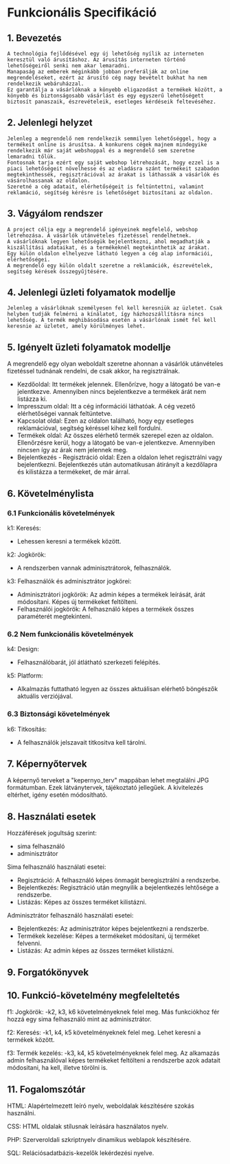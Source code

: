 # Funkcionális Specifikáció
## 1. Bevezetés
	A technológia fejlődésével egy új lehetőség nyílik az interneten keresztül való árusításhoz. Az árusítás interneten történő lehetőségeiről senki nem akar lemaradni.
	Manapaság az emberek méginkább jobban preferálják az online megrendeléseket, ezért az árusító cég nagy bevételt bukhat ha nem rendelkezik webáruházzal.
	Ez garantálja a vásárlóknak a könyebb eligazodást a termékek között, a könyebb és biztonságosabb vásárlást és egy egyszerű lehetőségett biztosít panaszaik, észrevételeik, esetleges kérdéseik feltevéséhez.

## 2. Jelenlegi helyzet
	Jelenleg a megrendelő nem rendelkezik semmilyen lehetőséggel, hogy a termékeit online is árusítsa. A konkurens cégek majnem mindegyike rendelkezik már saját webshoppal és a megrendelő sem szeretne lemaradni tőlük.
	Fontosnak tarja ezért egy saját webshop létrehozását, hogy ezzel is a piaci lehetőségeit növelhesse és az eladásra szánt termékeit szabadon megtekinthessék, regisztrációval az árakat is láthassák a vásárlók és vásárolhassanak az oldalon.
	Szeretné a cég adatait, elérhetőségeit is feltúntettni, valamint reklamáció, segítség kérésre is lehetőséget biztosítani az oldalon.

## 3. Vágyálom rendszer
	A project célja egy a megrendelő igényeinek megfelelő, webshop létrehozása. A vásárlók utánvételes fizetéssel rendelhetnek.
	A vásárlóknak legyen lehetőségük bejelentkezni, ahol megadhatják a kiszállítási adataikat, és a termékeknél megtekinthetik az árakat.
	Egy külön oldalon elhelyezve látható legyen a cég alap információi, elérhetőségei.
	A megrendelő egy külön oldalt szeretne a reklamációk, észrevételek, segítség kérések összegyűjtésére.
		
	
## 4. Jelenlegi üzleti folyamatok modellje
	Jelenleg a vásárlóknak személyesen fel kell keresniük az üzletet. Csak helyben tudják felmérni a kínálatot, így házhozszállításra nincs lehetőség. A termék meghibásodása esetén a vásárlónak ismét fel kell keresnie az üzletet, amely körülményes lehet. 

## 5. Igényelt üzleti folyamatok modellje
A megrendelő egy olyan weboldalt szeretne ahonnan a vásárlók utánvételes fizetéssel tudnának rendelni, de csak akkor, ha regisztrálnak.

- Kezdőoldal: Itt termékek jelennek. Ellenőrízve, hogy a látogató be van-e jelentkezve. Amennyiben nincs bejelentkezve a termékek árát nem listázza ki.
- Impresszum oldal: Itt a cég információi láthatóak. A cég vezető elérhetőségei vannak feltüntetve.
- Kapcsolat oldal: Ezen az oldalon található, hogy egy esetleges reklamációval, segítség kéréssel kihez kell fordulni.
- Termékek oldal: Az összes elérhető termék szerepel ezen az oldalon. Ellenőrzésre kerül, hogy a látogató be van-e jelentkezve. Amennyiben nincsen így az árak nem jelennek meg.
- Bejelentkezés - Regisztráció oldal: Ezen a oldalon lehet regisztrálni vagy bejelentkezni. Bejelentkezés után automatikusan átirányít a kezdőlapra és kilistázza a termékeket, de már árral.

## 6. Követelménylista
### 6.1 Funkcionális követelmények 
k1: Keresés: 
- Lehessen keresni a termékek között.

k2: Jogkörök:
- A rendszerben vannak adminisztrátorok, felhasználók.

k3: Felhasználók és adminisztrátor jogkörei:
- Adminisztrátori jogkörök: 
Az admin képes a termékek leírását, árát módosítani. Képes új termékeket feltölteni.
- Felhasználói jogkörök:
A felhasználó képes a termékek összes paraméterét megtekinteni. 
### 6.2 Nem funkcionális követelmények
k4: Design:
- Felhasználóbarát, jól átlátható szerkezeti felépítés.

k5: Platform:
- Alkalmazás futtatható legyen az összes aktuálisan elérhető böngészők aktuális verziójával.

### 6.3 Biztonsági követelmények
k6: Titkosítás:
- A felhasználók jelszavait titkositva kell tárolni.

## 7. Képernyőtervek
A képernyő terveket a "kepernyo_terv" mappában lehet megtalálni JPG formátumban. Ezek látványtervek, tájékoztató jellegűek. A kivitelezés eltérhet, igény esetén módosítható. 
## 8. Használati esetek
Hozzáférések jogultság szerint:
- sima felhasználó
- adminisztrátor

Sima felhasználó használati esetei:
- Regisztráció: A felhasználó képes önmagát beregisztrálni a rendszerbe.
- Bejelentkezés: Regisztráció után megnyilik a bejelentkezés lehtősége a rendszerbe.
- Listázás: Képes az összes terméket kilistázni. 

Adminisztrátor felhasználó használati esetei:
- Bejelentkezés: Az adminisztrátor képes bejelentkezni a rendszerbe.
- Termékek kezelése: Képes a termékeket módosítani, új terméket felvenni.
- Listázás: Az admin képes az összes terméket kilistázni.
## 9. Forgatókönyvek
## 10. Funkció-követelmény megfeleltetés
f1: Jogkörök:
-k2, k3, k6 követelményeknek felel meg.
Más funkciókhoz fér hozzá egy sima felhasználó mint az adminisztrátor.

f2: Keresés:
-k1, k4, k5 követelményeknek felel meg.
Lehet keresni a termékek között.

f3: Termék kezelés: 
-k3, k4, k5 követelményeknek felel meg.
Az alkamazás admin felhasználóval képes termékeket feltölteni a rendszerbe azok adatait módositani, ha kell, illetve törölni is.

## 11. Fogalomszótár
HTML: Alapértelmezett leíró nyelv, weboldalak készítésére szokás használni.

CSS: HTML oldalak stílusnak leírására használatos nyelv.

PHP: Szerveroldali szkriptnyelv dinamikus weblapok készítésére.

SQL: Relációsadatbázis-kezelők lekérdezési nyelve.